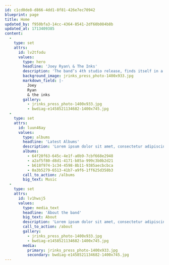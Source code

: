 ```yaml
---
id: c1cd0de8-d866-4dd1-8f81-426e7ec70942
blueprint: page
title: Home
updated_by: f950bfa3-14cc-4364-8541-2df60b084b8b
updated_at: 1713409385
content:
  -
    type: set
    attrs:
      id: lv2tfodu
      values:
        type: hero
        headline: 'Joey Ryan\ & The Inks'
        description: 'The band’s 4th studio release, finds itself in a space where familiar feels new.'
        background_image: jrinks_press_photo-1400x933.jpg
        markdown_field: |-
          Joey
          Ryan
          & the inks
        gallery:
          - jrinks_press_photo-1400x933.jpg
          - bwdiag-e1458521134682-1400x745.jpg
  -
    type: set
    attrs:
      id: luun46ay
      values:
        type: albums
        headline: 'Latest Albums'
        description: 'Lorem ipsum dolor sit amet, consectetur adipiscing elit neque, ipsum, dui nibh ut risus et tristique non.'
        albums:
          - 64f20f63-645c-4e1f-a0b9-7cbf668e2948
          - a2af5f80-d8d1-4171-b85a-999c3b0b2d21
          - b618f974-1c34-4598-8b11-9385aecbcbca
          - 0a3b5279-6513-41b7-a9f6-1ff625d358b3
        call_to_action: /albums
        big_text: Music
  -
    type: set
    attrs:
      id: lv1hwsj5
      values:
        type: media_text
        headline: 'About the band'
        big_text: About
        description: 'Lorem ipsum dolor sit amet, consectetur adipiscing elit. Neque, ipsum, dui nibh ut risus et tristique non ultrices. Cras massa eget mauris pharetra diam quis leo, sit. Non non accumsan nunc aliquam cursus faucibus.'
        call_to_action: /about
        gallery:
          - jrinks_press_photo-1400x933.jpg
          - bwdiag-e1458521134682-1400x745.jpg
        media:
          primary: jrinks_press_photo-1400x933.jpg
          secondary: bwdiag-e1458521134682-1400x745.jpg
---
```

